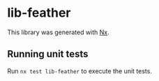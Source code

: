 # lib-feather

This library was generated with [Nx](https://nx.dev).

## Running unit tests

Run `nx test lib-feather` to execute the unit tests.
